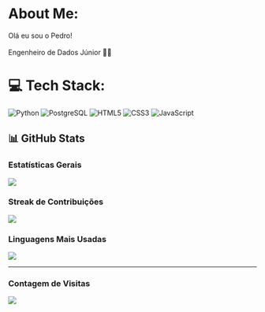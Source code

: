 # About Me:
Olá eu sou o Pedro!<br><br>Engenheiro de Dados Júnior 👨‍💻


# 💻 Tech Stack:
![Python](https://img.shields.io/badge/Python-3776AB?style=for-the-badge&logo=python&logoColor=white)
![PostgreSQL](https://img.shields.io/badge/PostgreSQL-336791?style=for-the-badge&logo=postgresql&logoColor=white)
![HTML5](https://img.shields.io/badge/HTML5-E34F26?style=for-the-badge&logo=html5&logoColor=white)
![CSS3](https://img.shields.io/badge/CSS3-1572B6?style=for-the-badge&logo=css3&logoColor=white)
![JavaScript](https://img.shields.io/badge/JavaScript-F7DF1E?style=for-the-badge&logo=javascript&logoColor=black)




  
  
## 📊 GitHub Stats

### Estatísticas Gerais
![](https://github-readme-stats.vercel.app/api?username=alveespedro&theme=radical&hide_border=false&include_all_commits=false&count_private=false)

### Streak de Contribuições
![](https://github-readme-streak-stats.herokuapp.com/?user=alveespedro&theme=radical&hide_border=false)

### Linguagens Mais Usadas
![](https://github-readme-stats.vercel.app/api/top-langs/?username=alveespedro&theme=radical&hide_border=false&include_all_commits=false&count_private=false&layout=compact)

---

### Contagem de Visitas
[![](https://visitcount.itsvg.in/api?id=alveespedro&icon=0&color=0)](https://visitcount.itsvg.in)




<!-- Proudly created with GPRM ( https://gprm.itsvg.in ) -->


